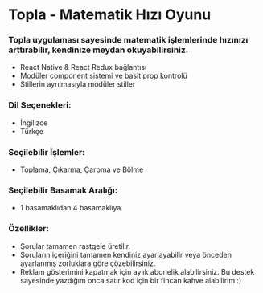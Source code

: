 # Topla - Matematik Hızı Oyunu

### Topla uygulaması sayesinde matematik işlemlerinde hızınızı arttırabilir, kendinize meydan okuyabilirsiniz.

- React Native & React Redux bağlantısı
- Modüler component sistemi ve basit prop kontrolü
- Stillerin ayrılmasıyla modüler stiller

### Dil Seçenekleri:

- İngilizce
- Türkçe

### Seçilebilir İşlemler:

- Toplama, Çıkarma, Çarpma ve Bölme

### Seçilebilir Basamak Aralığı:

- 1 basamaklıdan 4 basamaklıya.

### Özellikler:

- Sorular tamamen rastgele üretilir.
- Soruların içeriğini tamamen kendiniz ayarlayabilir veya önceden ayarlanmış zorluklara göre çözebilirsiniz.
- Reklam gösterimini kapatmak için aylık abonelik alabilirsiniz. Bu destek sayesinde yazdığım onca satır kod için bir fincan kahve alabilirim :)
